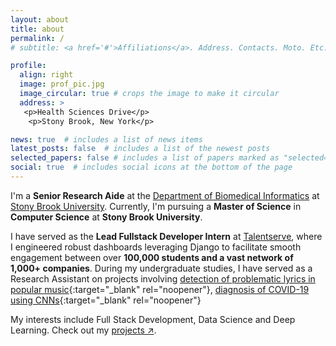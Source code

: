 ```yaml
---
layout: about
title: about
permalink: /
# subtitle: <a href='#'>Affiliations</a>. Address. Contacts. Moto. Etc.

profile:
  align: right
  image: prof_pic.jpg
  image_circular: true # crops the image to make it circular
  address: >
   <p>Health Sciences Drive</p>
    <p>Stony Brook, New York</p>

news: true  # includes a list of news items
latest_posts: false  # includes a list of the newest posts
selected_papers: false # includes a list of papers marked as "selected={true}"
social: true  # includes social icons at the bottom of the page
---
```


<!-- Write your biography here. Tell the world about yourself. Link to your favorite [subreddit](http://reddit.com). You can put a picture in, too. The code is already in, just name your picture `prof_pic.jpg` and put it in the `img/` folder. -->


I'm a **Senior Research Aide** at the [Department of Biomedical Informatics](https://bmi.stonybrookmedicine.edu/) at [Stony Brook University](https://www.stonybrook.edu/). Currently, I'm pursuing a **Master of Science** in **Computer Science** at **Stony Brook University**. 

<!-- I'm interested in studying **Data Visualization** , **Operating Systems** and **Computer Vision**! -->

I have served as the **Lead Fullstack Developer Intern** at [Talentserve](https://www.talentserve.org/), where I engineered robust dashboards leveraging Django to facilitate smooth engagement between over **100,000 students and a vast network of 1,000+ companies**. During my undergraduate studies, I have served as a Research Assistant on projects involving [detection of problematic lyrics in popular music](assets/pdf/272.pdf){:target="_blank" rel="noopener"}, [diagnosis of COVID-19 using CNNs](assets/pdf/Covid19_Paper.pdf){:target="_blank" rel="noopener"}

My interests include Full Stack Development, Data Science and Deep Learning. Check out my [projects ↗](projects/).



<!-- Put your address / P.O. box / other info right below your picture. You can also disable any of these elements by editing `profile` property of the YAML header of your `_pages/about.md`. Edit `_bibliography/papers.bib` and Jekyll will render your [publications page](/al-folio/publications/) automatically. -->

<!-- Link to your social media connections, too. This theme is set up to use [Font Awesome icons](http://fortawesome.github.io/Font-Awesome/) and [Academicons](https://jpswalsh.github.io/academicons/), like the ones below. Add your Facebook, Twitter, LinkedIn, Google Scholar, or just disable all of them. -->
